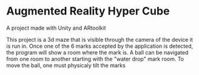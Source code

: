 # Augmented Reality Hyper Cube
A project made with Unity and ARtoolkit

This project is a 3d maze that is visible through the camera of the device it is run in. 
Once one of the 6 marks accepted by the application is detected, the program will show a room where the mark is.
A ball can be navigated from one room to another starting with the "water drop" mark room.
To move the ball, one must physicaly tilt the marks 
